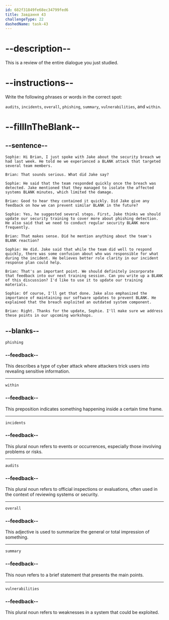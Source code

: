 ```yaml
---
id: 682f31849fe68ec34799fed6
title: Завдання 43
challengeType: 22
dashedName: task-43
---
```


<!-- REVIEW -->

# --description--

This is a review of the entire dialogue you just studied.

# --instructions--

Write the following phrases or words in the correct spot:

`audits`, `incidents`, `overall`, `phishing`, `summary`, `vulnerabilities`, and `within`.

# --fillInTheBlank--

## --sentence--

`Sophie: Hi Brian, I just spoke with Jake about the security breach we had last week. He told me we experienced a BLANK attack that targeted several team members.`

`Brian: That sounds serious. What did Jake say?`

`Sophie: He said that the team responded quickly once the breach was detected. Jake mentioned that they managed to isolate the affected systems BLANK minutes, which limited the damage.`

`Brian: Good to hear they contained it quickly. Did Jake give any feedback on how we can prevent similar BLANK in the future?`

`Sophie: Yes, he suggested several steps. First, Jake thinks we should update our security training to cover more about phishing detection. He also said that we need to conduct regular security BLANK more frequently.`

`Brian: That makes sense. Did he mention anything about the team's BLANK reaction?`

`Sophie: He did. Jake said that while the team did well to respond quickly, there was some confusion about who was responsible for what during the incident. He believes better role clarity in our incident response plan could help.`

`Brian: That's an important point. We should definitely incorporate that feedback into our next training session. Can you write up a BLANK of this discussion? I'd like to use it to update our training materials.`

`Sophie: Of course, I'll get that done. Jake also emphasized the importance of maintaining our software updates to prevent BLANK. He explained that the breach exploited an outdated system component.`

`Brian: Right. Thanks for the update, Sophie. I'll make sure we address these points in our upcoming workshops.`

## --blanks--

`phishing`

### --feedback--

This describes a type of cyber attack where attackers trick users into revealing sensitive information.

---

`within`

### --feedback--

This preposition indicates something happening inside a certain time frame.

---

`incidents`

### --feedback--

This plural noun refers to events or occurrences, especially those involving problems or risks.

---

`audits`

### --feedback--

This plural noun refers to official inspections or evaluations, often used in the context of reviewing systems or security.

---

`overall`

### --feedback--

This adjective is used to summarize the general or total impression of something.

---

`summary`

### --feedback--

This noun refers to a brief statement that presents the main points.

---

`vulnerabilities`

### --feedback--

This plural noun refers to weaknesses in a system that could be exploited.
